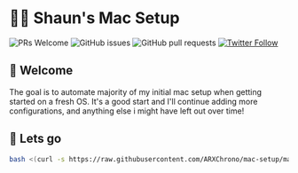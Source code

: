 # 👨‍💻 Shaun's Mac Setup

![PRs Welcome](https://img.shields.io/badge/PRs-welcome-brightgreen.svg) ![GitHub issues](https://img.shields.io/github/issues-raw/arxchrono/mac-setup.svg) ![GitHub pull requests](https://img.shields.io/github/issues-pr/arxchrono/mac-setup.svg) [![Twitter Follow](https://img.shields.io/twitter/follow/devshaun.svg?style=social)](https://twitter.com/devshaun)


## 👋 Welcome

The goal is to automate majority of my initial mac setup when getting started on a fresh OS. It's a good start and I'll continue adding more configurations, and anything else i might have left out over time! 

## 🚀 Lets go

```sh
bash <(curl -s https://raw.githubusercontent.com/ARXChrono/mac-setup/master/install.sh)
```